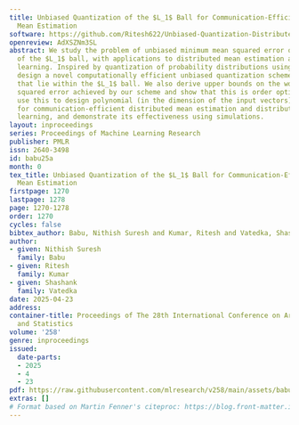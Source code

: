```yaml
---
title: Unbiased Quantization of the $L_1$ Ball for Communication-Efficient Distributed
  Mean Estimation
software: https://github.com/Ritesh622/Unbiased-Quantization-Distributed-Mean-Estimation
openreview: AdXSZNm3SL
abstract: We study the problem of unbiased minimum mean squared error quantization
  of the $L_1$ ball, with applications to distributed mean estimation and federated
  learning. Inspired by quantization of probability distributions using types, we
  design a novel computationally efficient unbiased quantization scheme for vectors
  that lie within the $L_1$ ball. We also derive upper bounds on the worst-case mean
  squared error achieved by our scheme and show that this is order optimal. We then
  use this to design polynomial (in the dimension of the input vectors)-time schemes
  for communication-efficient distributed mean estimation and distributed/federated
  learning, and demonstrate its effectiveness using simulations.
layout: inproceedings
series: Proceedings of Machine Learning Research
publisher: PMLR
issn: 2640-3498
id: babu25a
month: 0
tex_title: Unbiased Quantization of the $L_1$ Ball for Communication-Efficient Distributed
  Mean Estimation
firstpage: 1270
lastpage: 1278
page: 1270-1278
order: 1270
cycles: false
bibtex_author: Babu, Nithish Suresh and Kumar, Ritesh and Vatedka, Shashank
author:
- given: Nithish Suresh
  family: Babu
- given: Ritesh
  family: Kumar
- given: Shashank
  family: Vatedka
date: 2025-04-23
address:
container-title: Proceedings of The 28th International Conference on Artificial Intelligence
  and Statistics
volume: '258'
genre: inproceedings
issued:
  date-parts:
  - 2025
  - 4
  - 23
pdf: https://raw.githubusercontent.com/mlresearch/v258/main/assets/babu25a/babu25a.pdf
extras: []
# Format based on Martin Fenner's citeproc: https://blog.front-matter.io/posts/citeproc-yaml-for-bibliographies/
---
```

